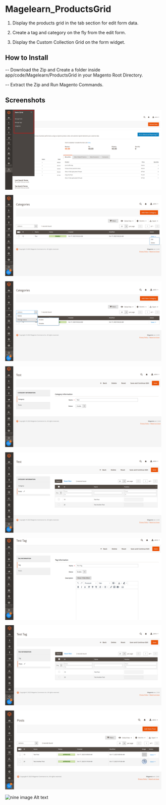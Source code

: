 # Magelearn_ProductsGrid

1. Display the products grid in the tab section for edit form data.

2. Create a tag and category on the fly from the edit form.

3. Display the Custom Collection Grid on the form widget.

## How to Install
-- Download the Zip and Create a folder inside app/code/Magelearn/ProductsGrid in your Magento Root Directory.

-- Extract the Zip and Run Magento Commands.

## Screenshots

![First image Alt text](/Images/first.png "productsgrid title")

![Second image Alt text](/Images/second.png "productsgrid category")

![Third image Alt text](/Images/third.png "productsgrid category 1")

![Fourth image Alt text](/Images/fourth.png "productsgrid category post")

![Fifth image Alt text](/Images/fifth.png "productsgrid category post 1")

![Sixth image Alt text](/Images/sixth.png "productsgrid category tag")

![Sventh image Alt text](/Images/seventh.png "productsgrid category tag 1")

![eight image Alt text](/Images/eight.png "productsgrid category post")

![nine image Alt text](/Images/nine.gif "productsgrid category post edit")
